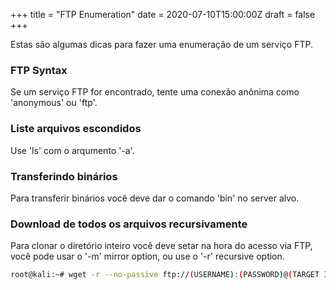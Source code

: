 +++
title =  "FTP Enumeration"
date =   2020-07-10T15:00:00Z
draft = false
+++

Estas são algumas dicas para fazer uma enumeração de um serviço FTP.

### FTP Syntax
Se um serviço FTP for encontrado, tente uma conexão anônima como 'anonymous' ou 'ftp'.
### Liste arquivos escondidos
Use 'ls' com o arqumento '-a'.
### Transferindo binários
Para transferir binários você deve dar o comando 'bin' no server alvo. 
### Download de todos os arquivos recursivamente
Para clonar o diretório inteiro  você deve setar na hora do acesso via FTP, você pode usar o '-m' mirror option, ou use o '-r' recursive option.
```bash
root@kali:~# wget -r --no-passive ftp://(USERNAME):(PASSWORD)@(TARGET IP ADDRESS)
```
